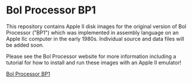 # Bol Processor BP1

This repository contains Apple II disk images for the original version of Bol Processor ("BP1") which was implemented in assembly language on an Apple IIc computer in the early 1980s.  Individual source and data files will be added soon.

Please see the Bol Processor website for more information including a tutorial for how to install and run these images with an Apple II emulator!

[Bol Processor BP1](https://bolprocessor.org/bol-processor-bp1/)
